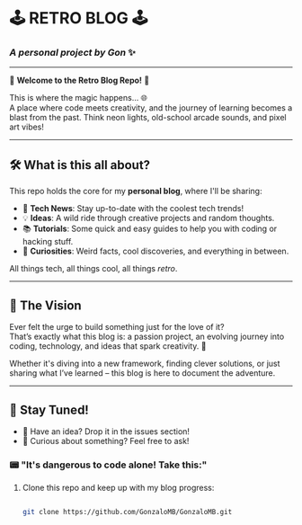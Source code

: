 # 🕹️ **RETRO BLOG** 🕹️

### _A personal project by Gon_ ✨

---

👾 **Welcome to the Retro Blog Repo!** 👾

This is where the magic happens... 🌐  
A place where code meets creativity, and the journey of learning becomes a blast from the past. Think neon lights, old-school arcade sounds, and pixel art vibes!

---

## 🛠️ **What is this all about?**

This repo holds the core for my **personal blog**, where I'll be sharing:

- 📰 **Tech News**: Stay up-to-date with the coolest tech trends!
- 💡 **Ideas**: A wild ride through creative projects and random thoughts.
- 📚 **Tutorials**: Some quick and easy guides to help you with coding or hacking stuff.
- 🤖 **Curiosities**: Weird facts, cool discoveries, and everything in between.

All things tech, all things cool, all things _retro_.

---

## 🚀 **The Vision**

Ever felt the urge to build something just for the love of it?  
That’s exactly what this blog is: a passion project, an evolving journey into coding, technology, and ideas that spark creativity. 💾

Whether it's diving into a new framework, finding clever solutions, or just sharing what I’ve learned – this blog is here to document the adventure.

---

## 👾 **Stay Tuned!**

- 💬 Have an idea? Drop it in the issues section!
- 🤔 Curious about something? Feel free to ask!

### 📟 "It's dangerous to code alone! Take this:"

1. Clone this repo and keep up with my blog progress:
   ```bash
   
   git clone https://github.com/GonzaloMB/GonzaloMB.git

   ```
